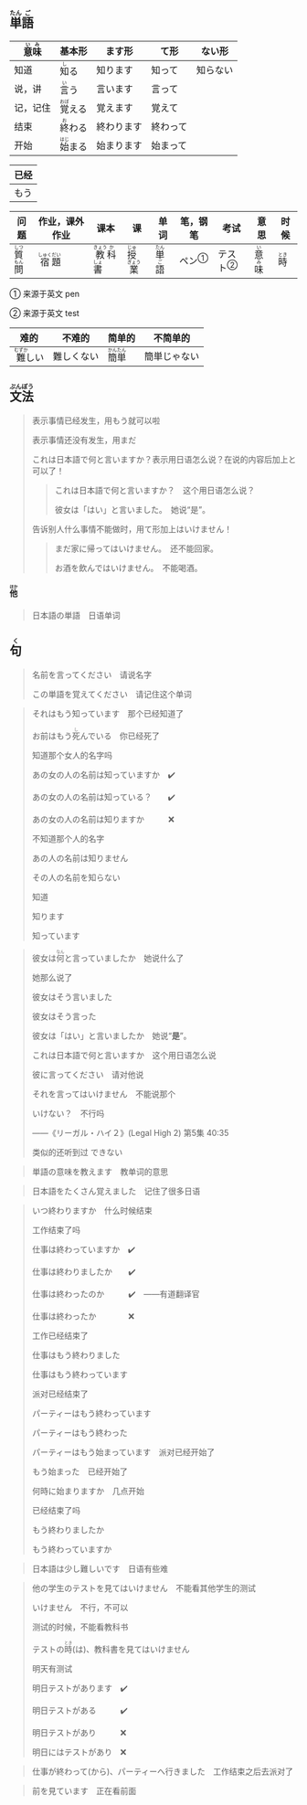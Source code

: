 ## <ruby>単<rt>たん</rt>語<rt>ご</rt></ruby>

| <ruby>意<rt>い</rt>味<rt>み</rt></ruby> | 基本形                           | ます形     | て形     | ない形   |
| --------------------------------------- | -------------------------------- | ---------- | -------- | -------- |
| 知道                                    | <ruby>知<rt>し</rt>る</ruby>     | 知ります   | 知って   | 知らない |
| 说，讲                                  | <ruby>言<rt>い</rt>う</ruby>     | 言います   | 言って   |          |
| 记，记住                                | <ruby>覚<rt>おぼ</rt>える</ruby> | 覚えます   | 覚えて   |          |
| 结束                                    | <ruby>終<rt>お</rt>わる</ruby>   | 終わります | 終わって |          |
| 开始                                    | <ruby>始<rt>はじ</rt>まる</ruby> | 始まります | 始まって |          |

| 已经  |
| --- |
| もう  |

| 问题                                    | 作业，课外作业                                | 课本                                                | 课                                      | 单词                                   | 笔，钢笔                  | 考试                     | 意思                                  | 时候                        |
| ------------------------------------- | -------------------------------------- | ------------------------------------------------- | -------------------------------------- | ------------------------------------ | --------------------- | ---------------------- | ----------------------------------- | ------------------------- |
| <ruby>質<rt>しつ</rt>問<rt>もん</rt></ruby> | <ruby>宿<rt>しゅく</rt>題<rt>だい</rt></ruby> | <ruby>教<rt>きょう</rt>科<rt>か</rt>書<rt>しょ</rt></ruby> | <ruby>授<rt>じゅ</rt>業<rt>ぎょう</rt></ruby> | <ruby>単<rt>たん</rt>語<rt>ご</rt></ruby> | <a>ペン</a><sup>①</sup> | <a>テスト</a><sup>②</sup> | <ruby>意<rt>い</rt>味<rt>み</rt></ruby> | <ruby>時<rt>とき</rt></ruby> |

① 来源于英文 pen

② 来源于英文 test

| 难的                               | 不难的     | 简单的                                      | 不简单的     |
| ---------------------------------- | ---------- | ------------------------------------------- | ------------ |
| <ruby>難<rt>むずか</rt>しい</ruby> | 難しくない | <ruby>簡<rt>かん</rt>単<rt>たん</rt></ruby> | 簡単じゃない |

## <ruby>文<rt>ぶん</rt>法<rt>ぽう</rt></ruby>

> 表示事情已经发生，用もう就可以啦
>
> 
>
> 表示事情还没有发生，用まだ
>
> 
>
> これは日本語で何と言いますか？表示用日语怎么说？在说的内容后加上と可以了！
>
> > これは日本語で何と言いますか？　这个用日语怎么说？
> > 
> > 彼女は「はい」と言いました。　她说“是”。
>
> 
>
> 告诉别人什么事情不能做时，用て形加上はいけません！
>
> > まだ家に帰ってはいけません。　还不能回家。
> > 
> > お酒を飲んではいけません。　不能喝酒。

#### <ruby>他<rt>ほか</rt></ruby>

> 日本語の単語　日语单词

## <ruby>句<rt>く</rt></ruby>

> 名前を言ってください　请说名字
> 
> この単語を覚えてください　请记住这个单词
> 

> それはもう知っています　那个已经知道了
>
> お前はもう<ruby>死<rt>し</rt></ruby>んでいる　你已经死了
>
> 知道那个女人的名字吗
>
> あの女の人の名前は知っていますか　✔️
>
> あの女の人の名前は知っている？　　✔️
>
> あの女の人の名前は知りますか　　　❌
>
> 不知道那个人的名字
>
> あの人の名前は知りません
>
> その人の名前を知らない
>
> 知道
>
> 知ります
>
> 知っています

> 彼女は<ruby>何<rt>なん</rt></ruby>と言っていましたか　她说什么了
>
> 她那么说了
>
> 彼女はそう言いました
>
> 彼女はそう言った
>
> 彼女は「はい」と言いましたか　她说“**是**”。
>
> これは日本語で何と言いますか　这个用日语怎么说
>
> 彼に言ってください　请对他说
>
> それを言ってはいけません　不能说那个
>
> いけない？　不行吗
>
> ——《リーガル・ハイ２》(Legal High 2) 第5集 40:35
>
> 类似的还听到过 できない

> 単語の意味を教えます　教单词的意思
> 

> 日本語をたくさん覚えました　记住了很多日语
> 

> いつ終わりますか　什么时候结束
>
> 工作结束了吗
>
> 仕事は終わっていますか　✔️
>
> 仕事は終わりましたか　　✔️
>
> 仕事は終わったのか　　　✔️　——有道翻译官
>
> 仕事は終わったか　　　　❌
>
> 工作已经结束了
>
> 仕事はもう終わりました
>
> 仕事はもう終わっています
>
> 派对已经结束了
>
> パーティーはもう終わっています　
>
> パーティーはもう終わった
>
> パーティーはもう始まっています　派对已经开始了
>
> もう始まった　已经开始了
>
> 何時に始まりますか　几点开始
>
> 已经结束了吗
>
> もう終わりましたか
>
> もう終わっていますか

> 日本語は少し難しいです　日语有些难
> 

> 他の学生のテストを見てはいけません　不能看其他学生的测试
>
> いけません　不行，不可以
>
> 测试的时候，不能看教科书
>
> テストの<ruby>時<rt>とき</rt></ruby>(は)、教科書を見てはいけません
>
> 明天有测试
>
> 明日テストがあります　✔️
>
> 明日テストがある　　　✔️
>
> 明日テストがあり　　　❌
>
> 明日にはテストがあり　❌

> 仕事が終わって(から)、パーティーへ行きました　工作结束之后去派对了
> 

> 前を見ています　正在看前面
